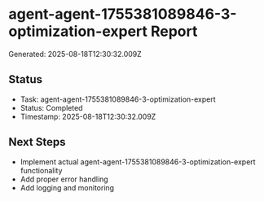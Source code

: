 # agent-agent-1755381089846-3-optimization-expert Report

Generated: 2025-08-18T12:30:32.009Z

## Status
- Task: agent-agent-1755381089846-3-optimization-expert
- Status: Completed
- Timestamp: 2025-08-18T12:30:32.009Z

## Next Steps
- Implement actual agent-agent-1755381089846-3-optimization-expert functionality
- Add proper error handling
- Add logging and monitoring
